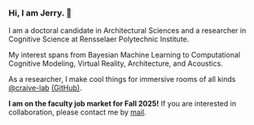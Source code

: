 ### Hi, I am Jerry. 👋

I am a doctoral candidate in Architectural Sciences and a researcher in Cognitive Science at Rensselaer Polytechnic Institute.

My interest spans from Bayesian Machine Learning to Computational Cognitive Modeling, Virtual Reality, Architecture, and Acoustics. 

As a researcher, I make cool things for immersive rooms of all kinds [@craive-lab](https://craive-lab.gitbook.io) [(GitHub)](https://github.com/craive-lab).

**I am on the faculty job market for Fall 2025!** If you are interested in collaboration, please contact me by [mail](aca.jerryh@gmail.com).


<!--
**jerrymhuang/jerrymhuang** is a ✨ _special_ ✨ repository because its `README.md` (this file) appears on your GitHub profile.

Here are some ideas to get you started:

- 🔭 I’m currently working on ...
- 🌱 I’m currently learning ...
- 👯 I’m looking to collaborate on ...
- 🤔 I’m looking for help with ...
- 💬 Ask me about ...
- 📫 How to reach me: ...
- 😄 Pronouns: ...
- ⚡ Fun fact: ...
-->
